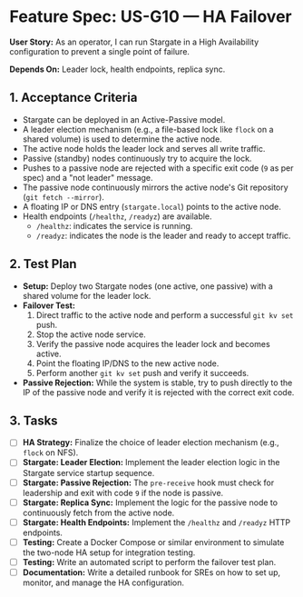 # Feature Spec: US-G10 — HA Failover

**User Story:** As an operator, I can run Stargate in a High Availability configuration to prevent a single point of failure.

**Depends On:** Leader lock, health endpoints, replica sync.

## 1. Acceptance Criteria

- Stargate can be deployed in an Active-Passive model.
- A leader election mechanism (e.g., a file-based lock like `flock` on a shared volume) is used to determine the active node.
- The active node holds the leader lock and serves all write traffic.
- Passive (standby) nodes continuously try to acquire the lock.
- Pushes to a passive node are rejected with a specific exit code (`9` as per spec) and a "not leader" message.
- The passive node continuously mirrors the active node's Git repository (`git fetch --mirror`).
- A floating IP or DNS entry (`stargate.local`) points to the active node.
- Health endpoints (`/healthz`, `/readyz`) are available.
  - `/healthz`: indicates the service is running.
  - `/readyz`: indicates the node is the leader and ready to accept traffic.

## 2. Test Plan

- **Setup:** Deploy two Stargate nodes (one active, one passive) with a shared volume for the leader lock.
- **Failover Test:**
  1. Direct traffic to the active node and perform a successful `git kv set` push.
  2. Stop the active node service.
  3. Verify the passive node acquires the leader lock and becomes active.
  4. Point the floating IP/DNS to the new active node.
  5. Perform another `git kv set` push and verify it succeeds.
- **Passive Rejection:** While the system is stable, try to push directly to the IP of the passive node and verify it is rejected with the correct exit code.

## 3. Tasks

- [ ] **HA Strategy:** Finalize the choice of leader election mechanism (e.g., `flock` on NFS).
- [ ] **Stargate: Leader Election:** Implement the leader election logic in the Stargate service startup sequence.
- [ ] **Stargate: Passive Rejection:** The `pre-receive` hook must check for leadership and exit with code `9` if the node is passive.
- [ ] **Stargate: Replica Sync:** Implement the logic for the passive node to continuously fetch from the active node.
- [ ] **Stargate: Health Endpoints:** Implement the `/healthz` and `/readyz` HTTP endpoints.
- [ ] **Testing:** Create a Docker Compose or similar environment to simulate the two-node HA setup for integration testing.
- [ ] **Testing:** Write an automated script to perform the failover test plan.
- [ ] **Documentation:** Write a detailed runbook for SREs on how to set up, monitor, and manage the HA configuration.
